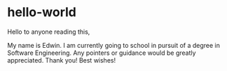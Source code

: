 # hello-world

Hello to anyone reading this,

My name is Edwin. I am currently going to school in pursuit of a degree in Software Engineering. Any pointers or guidance would be greatly appreciated. Thank you! Best wishes!

